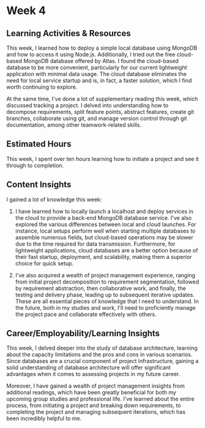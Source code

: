 # Week 4
## Learning Activities & Resources
This week, I learned how to deploy a simple local database using MongoDB and how to access it using Node.js. Additionally, I tried out the free cloud-based MongoDB database offered by Atlas. I found the cloud-based database to be more convenient, particularly for our current lightweight application with minimal data usage. The cloud database eliminates the need for local service startup and is, in fact, a faster solution, which I find worth continuing to explore.

At the same time, I've done a lot of supplementary reading this week, which discussed tracking a project. I delved into understanding how to decompose requirements, split feature points, abstract features, create git branches, collaborate using git, and manage version control through git documentation, among other teamwork-related skills.

## Estimated Hours
This week, I spent over ten hours learning how to initiate a project and see it through to completion.

## Content Insights
I gained a lot of knowledge this week:
1. I have learned how to locally launch a localhost and deploy services in the cloud to provide a back-end MongoDB database service. I've also explored the various differences between local and cloud launches. For instance, local setups perform well when starting multiple databases to assemble numerous fields, but cloud-based operations may be slower due to the time required for data transmission. Furthermore, for lightweight applications, cloud databases are a better option because of their fast startup, deployment, and scalability, making them a superior choice for quick setup.

2. I've also acquired a wealth of project management experience, ranging from initial project decomposition to requirement segmentation, followed by requirement abstraction, then collaborative work, and finally, the testing and delivery phase, leading up to subsequent iterative updates. These are all essential pieces of knowledge that I need to understand. In the future, both in my studies and work, I'll need to proficiently manage the project pace and collaborate effectively with others.

## Career/Employability/Learning Insights
This week, I delved deeper into the study of database architecture, learning about the capacity limitations and the pros and cons in various scenarios. Since databases are a crucial component of project infrastructure, gaining a solid understanding of database architecture will offer significant advantages when it comes to assessing projects in my future career.

Moreover, I have gained a wealth of project management insights from additional readings, which have been greatly beneficial for both my upcoming group studies and professional life. I've learned about the entire process, from initiating a project and breaking down requirements, to completing the project and managing subsequent iterations, which has been incredibly helpful to me.